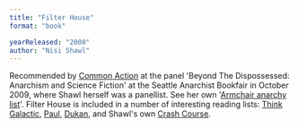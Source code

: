 ```yaml
---
title: "Filter House"
format: "book"

yearReleased: "2008"
author: "Nisi Shawl"
---
```

Recommended by <a href="http://nwsfsnews.blogspot.com/2009/10/i-wanna-read-sf-anarchy.html"> Common Action</a> at the panel 'Beyond The Dispossessed: Anarchism and Science  Fiction' at the Seattle Anarchist Bookfair in October 2009, where Shawl herself  was a panellist. See her own '<a href="http://nisi-la.livejournal.com/17054.html">Armchair  anarchy list</a>'. Filter House is included in a number of  interesting reading lists: <a href="https://thinkgalactic.org/reading-lists/by-author/">Think Galactic</a>, <a href="https://www.bustle.com/articles/112286-11-sci-fi-books-every-woman-should-read"> Paul</a>, <a href="http://invisibleuniversedoc.com/wp-content/uploads/2016/01/IU_BSF_lit_2015_3000.jpg"> Dukan</a>, and Shawl's own <a href="http://www.fantasticstoriesoftheimagination.com/a-crash-course-in-the-history-of-black-science-fiction/"> Crash Course</a>.
 